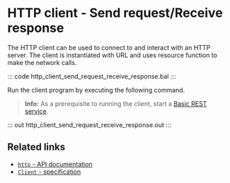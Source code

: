 # HTTP client - Send request/Receive response

The HTTP client can be used to connect to and interact with an HTTP server. The client is instantiated with URL and uses resource function to make the network calls.

::: code http_client_send_request_receive_response.bal :::

Run the client program by executing the following command.

>**Info:** As a prerequisite to running the client, start a [Basic REST service](learn/by-example/http-basic-rest-service/).

::: out http_client_send_request_receive_response.out :::

## Related links
- [`http` - API documentation](https://lib.ballerina.io/ballerina/http/latest/)
- [`Client` - specification](https://ballerina.io/spec/http/#24-client)
